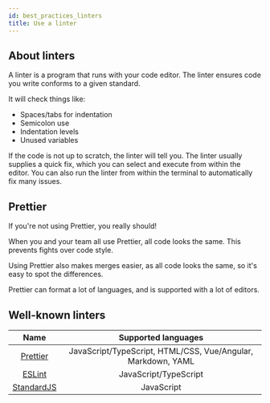 ```yaml
---
id: best_practices_linters
title: Use a linter
---
```


## About linters

A linter is a program that runs with your code editor.
The linter ensures code you write conforms to a given standard.

It will check things like:

- Spaces/tabs for indentation
- Semicolon use
- Indentation levels
- Unused variables

If the code is not up to scratch, the linter will tell you.
The linter usually supplies a quick fix, which you can select and execute from within the editor.
You can also run the linter from within the terminal to automatically fix many issues.

## Prettier

If you're not using Prettier, you really should!

When you and your team all use Prettier, all code looks the same.
This prevents fights over code style.

Using Prettier also makes merges easier, as all code looks the same, so it's easy to spot the differences.

Prettier can format a lot of languages, and is supported with a lot of editors.

## Well-known linters

| Name |  Supported languages |
| :---: | :---: |
| [Prettier](https://prettier.io/) | JavaScript/TypeScript, HTML/CSS, Vue/Angular, Markdown, YAML |
| [ESLint](https://eslint.org/) | JavaScript/TypeScript |
| [StandardJS](https://standardjs.com/) | JavaScript |
